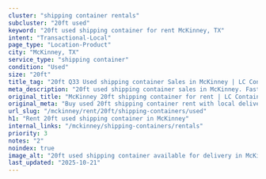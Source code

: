 ```yaml
---
cluster: "shipping container rentals"
subcluster: "20ft used"
keyword: "20ft used shipping container for rent McKinney, TX"
intent: "Transactional-Local"
page_type: "Location-Product"
city: "McKinney, TX"
service_type: "shipping container"
condition: "Used"
size: "20ft"
title_tag: "20ft Q33 Used shipping container Sales in McKinney | LC Container"
meta_description: "20ft used shipping container sales in McKinney. Fast delivery, competitive pricing. Serving shipping containers area. Quote ID: XOX. Call (214) 524-4168 for your free quote today."
original_title: "McKinney 20ft shipping container for rent | LC Container"
original_meta: "Buy used 20ft shipping container rent with local delivery in McKinney, TX. LC Container — local Since 2003. Request a fast quote today."
url_slug: "/mckinney/rent/20ft/shipping-containers/used"
h1: "Rent 20ft used shipping container in McKinney"
internal_links: "/mckinney/shipping-containers/rentals"
priority: 3
notes: "2"
noindex: true
image_alt: "20ft used shipping container available for delivery in McKinney"
last_updated: "2025-10-21"
---
```


<!-- TODO: Add unique city/inventory copy, images, and internal links here. -->
